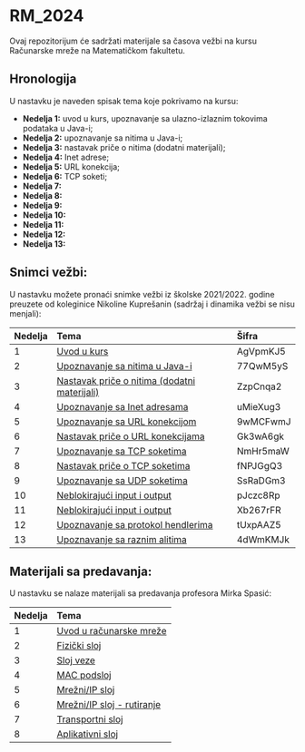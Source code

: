 # RM_2024
Ovaj repozitorijum će sadržati materijale sa časova vežbi na kursu Računarske mreže na Matematičkom fakultetu.

## Hronologija
U nastavku je naveden spisak tema koje pokrivamo na kursu:
- **Nedelja 1:** uvod u kurs, upoznavanje sa ulazno-izlaznim tokovima podataka u Java-i;
- **Nedelja 2:** upoznavanje sa nitima u Java-i;
- **Nedelja 3:** nastavak priče o nitima (dodatni materijali);
- **Nedelja 4:** Inet adrese;
- **Nedelja 5:** URL konekcija;
- **Nedelja 6:** TCP soketi;
- **Nedelja 7:**
- **Nedelja 8:**
- **Nedelja 9:**
- **Nedelja 10:**
- **Nedelja 11:**
- **Nedelja 12:**
- **Nedelja 13:**

## Snimci vežbi:

U nastavku možete pronaći snimke vežbi iz školske 2021/2022. godine preuzete od koleginice Nikoline Kuprešanin (sadržaj i dinamika vežbi se nisu menjali):

|Nedelja | Tema | Šifra |
|:--------|:------|:------|
| 1 | [Uvod u kurs](https://matf.webex.com/matf/ldr.php?RCID=72a6b98dc293891be837e92dc1417703) | AgVpmKJ5 |
| 2 | [Upoznavanje sa nitima u Java-i](https://matf.webex.com/matf/ldr.php?RCID=8de650db3b83e1992bd2c0319c7623c5) | 77QwM5yS |
| 3 | [Nastavak priče o nitima (dodatni materijali)](https://matf.webex.com/matf/ldr.php?RCID=f673a5c87a34bcbb4ab965e1b811ddbe) | ZzpCnqa2 |
| 4 | [Upoznavanje sa Inet adresama](https://matf.webex.com/matf/ldr.php?RCID=eaf1b14e2e27e1ea430bc198f3193d2f) | uMieXug3 |
| 5 | [Upoznavanje sa URL konekcijom](https://matf.webex.com/matf/ldr.php?RCID=ce29073c9369e4f43acfd880d2c6f823) | 9wMCFwmJ |
| 6 | [Nastavak priče o URL konekcijama](https://matf.webex.com/matf/ldr.php?RCID=c98b9f57efb9ccaa4668aa0b755d12f6) | Gk3wA6gk |
| 7 | [Upoznavanje sa TCP soketima](https://matf.webex.com/matf/ldr.php?RCID=ad126305b6c51d4ba2d3a5fc00ccf767)| NmHr5maW |
| 8 | [Nastavak priče o TCP soketima](https://matf.webex.com/matf/ldr.php?RCID=507e5913970619b5cf0d7d53e4359f9e)| fNPJGgQ3 |
| 9 | [Upoznavanje sa UDP soketima](https://matf.webex.com/matf/ldr.php?RCID=340e97a10b26f93bec061fb6e4f268fe) | SsRaDGm3 |
| 10 | [Neblokirajući input i output](https://matf.webex.com/matf/ldr.php?RCID=553a3aea5f22f0c4cb867f3d42a565aa)| pJczc8Rp |
| 11 | [Neblokirajući input i output](https://matf.webex.com/matf/ldr.php?RCID=08d8cff3b46fdb9899922dcfc397e877)| Xb267rFR |
| 12 | [Upoznavanje sa protokol hendlerima](https://matf.webex.com/matf/ldr.php?RCID=3cf5895639475bba9d014e0cade693f2)| tUxpAAZ5 |
| 13 | [Upoznavanje sa raznim alitima](https://matf.webex.com/matf/ldr.php?RCID=0c03cfc3e4f0f38c109281499a056a66)| 4dWmKMJk |

## Materijali sa predavanja:
U nastavku se nalaze materijali sa predavanja profesora Mirka Spasić:

|Nedelja | Tema |
|:--------|:------|
| 1 | [Uvod u računarske mreže](http://poincare.matf.bg.ac.rs/~mirko.spasic/mreze/01.Uvod.u.racunarske.mreze.pdf) |
| 2 | [Fizički sloj](http://poincare.matf.bg.ac.rs/~mirko.spasic/mreze/02.Fizicki.sloj.pdf) |
| 3 | [Sloj veze](http://poincare.matf.bg.ac.rs/~mirko.spasic/mreze/03.Sloj.veze.pdf) |
| 4 | [MAC podsloj](http://poincare.matf.bg.ac.rs/~mirko.spasic/mreze/04.Podsloj.MAC.pdf) |
| 5 | [Mrežni/IP sloj](http://poincare.matf.bg.ac.rs/~mirko.spasic/mreze/05.Mrezni.sloj.pdf) | 
| 6 | [Mrežni/IP sloj - rutiranje](http://poincare.matf.bg.ac.rs/~mirko.spasic/mreze/06.Mrezni.sloj.rutiranje.pdf)|
| 7 | [Transportni sloj](http://poincare.matf.bg.ac.rs/~mirko.spasic/mreze/07.Transportni.sloj.pdf) |
| 8 | [Aplikativni sloj](http://poincare.matf.bg.ac.rs/~mirko.spasic/mreze/08.Aplikativni.sloj.pdf)|

